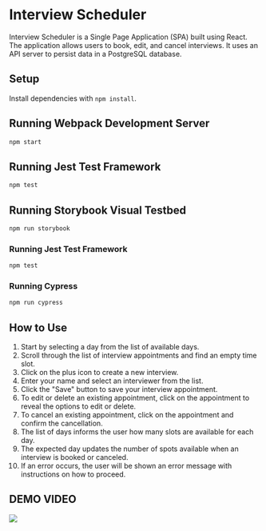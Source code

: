 # Interview Scheduler

Interview Scheduler is a Single Page Application (SPA) built using React. The application allows users to book, edit, and cancel interviews. It uses an API server to persist data in a PostgreSQL database.

## Setup

Install dependencies with `npm install`.

## Running Webpack Development Server

```sh
npm start
```

## Running Jest Test Framework

```sh
npm test
```

## Running Storybook Visual Testbed

```sh
npm run storybook
```

### Running Jest Test Framework

```sh
npm test
```

### Running Cypress

```sh
npm run cypress
```

## How to Use

1. Start by selecting a day from the list of available days.
2. Scroll through the list of interview appointments and find an empty time slot.
3. Click on the plus icon to create a new interview.
4. Enter your name and select an interviewer from the list.
5. Click the "Save" button to save your interview appointment.
6. To edit or delete an existing appointment, click on the appointment to reveal the options to edit or delete.
7. To cancel an existing appointment, click on the appointment and confirm the cancellation.
8. The list of days informs the user how many slots are available for each day.
9. The expected day updates the number of spots available when an interview is booked or canceled.
10. If an error occurs, the user will be shown an error message with instructions on how to proceed.


## DEMO VIDEO

<img src="https://github.com/tessfbs/tweeter/blob/master/public/images/Tweeter-demo.gif?raw=true"/>








